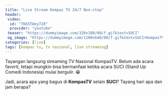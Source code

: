 ```yaml
---
title: "Live Stream Kompas TV 24/7 Non-stop"
header:
 video:
  id: "T6b5TAey728"
  provider: "youtube"
 teaser: "https://dummyimage.com/320x180/00/f.gif&text=SUCI"
 og_image: "https://dummyimage.com/1200x640/00/f.gif&text=SUCI+KompasTV"
categories: [live]
tags: [kompas tv, tv nasional, live streaming]
---
```

Tayangan langsung streaming TV Nasional KompasTV. Belum ada acara favorit, tetapi mungkin bisa bermanfaat ketika acara SUCI (Stand Up Comedi Indonesia) mulai bergulir. 😁 

Jadi, acara apa yang bagus di **KompasTV** selain **SUCI**? Tayang hari apa dan jam berapa?

